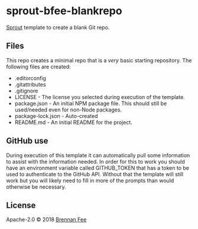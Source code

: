 # sprout-bfee-blankrepo

[Sprout](https://github.com/carrot/sprout) template to create a blank Git repo.

## Files

This repo creates a minimal repo that is a _very_ basic starting repository. The following files are
created:

*   .editorconfig
*   .gitattributes
*   .gitignore
*   LICENSE - The license you selected during execution of the template.
*   package.json - An initial NPM package file. This should still be used/needed even for non-Node
    packages.
*   package-lock.json - Auto-created
*   README.md - An initial README for the project.

## GitHub use

During execution of this template it can automatically pull some information to assist with the
information needed. In order for this to work you should have an environment variable called
GITHUB_TOKEN that has a token to be used to authenticate to the GitHub API. Without that the
template will still work but you will likely need to fill in more of the prompts than would
otherwise be necessary.

## License

Apache-2.0 © 2018 [Brennan Fee](https://github.com/brennanfee)
